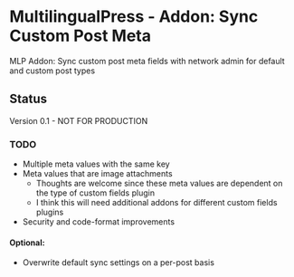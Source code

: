# MultilingualPress - Addon: Sync Custom Post Meta
MLP Addon: Sync custom post meta fields with network admin for default and custom post types

## Status

Version 0.1 - NOT FOR PRODUCTION

### TODO

- Multiple meta values with the same key
- Meta values that are image attachments 
  - Thoughts are welcome since these meta values are dependent on the type of custom fields plugin
  - I think this will need additional addons for different custom fields plugins
- Security and code-format improvements

#### Optional:
- Overwrite default sync settings on a per-post basis
